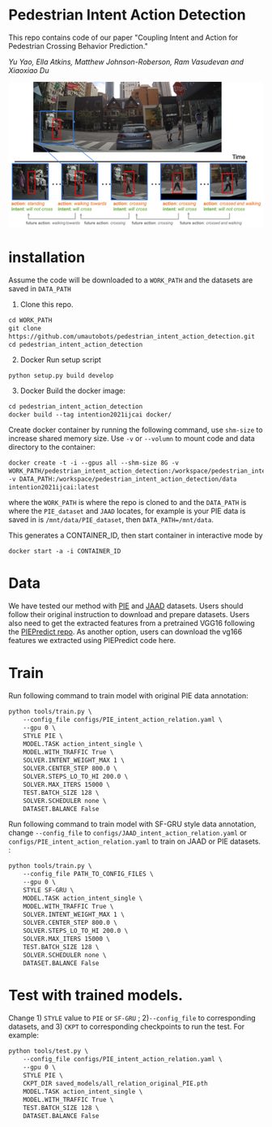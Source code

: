 # Pedestrian Intent Action Detection
This repo contains code of our paper "Coupling Intent and Action for Pedestrian Crossing Behavior Prediction." 

_Yu Yao, Ella Atkins, Matthew Johnson-Roberson, Ram Vasudevan and Xiaoxiao Du_

<img src="figures/intent_teaser.png" width="600">

# installation
Assume the code will be downloaded to a `WORK_PATH` and the datasets are saved in `DATA_PATH`
1. Clone this repo.
```
cd WORK_PATH
git clone https://github.com/umautobots/pedestrian_intent_action_detection.git
cd pedestrian_intent_action_detection
```
<!-- 2. Add some symlinks to large-storage dick where data, checkpoints and outputs are saved.
```
ln -s /mnt/workspace/datasets/ data
ln -s /mnt/workspace/users/PATH_TO_SAVE_OUTPUT output (optional)
ln -s /mnt/workspace/users/PATH_TO_SAVE_CHECKPOINTS checkpoints (optional)
``` --> 
2. Docker
Run setup script
```
python setup.py build develop
```
3. Docker
Build the docker image:
```
cd pedestrian_intent_action_detection
docker build --tag intention2021ijcai docker/
```

Create docker container by running the following command, use `shm-size` to increase shared memory size. Use `-v` or `--volumn` to mount code and data directory to the container:
```
docker create -t -i --gpus all --shm-size 8G -v WORK_PATH/pedestrian_intent_action_detection:/workspace/pedestrian_intent_action_detection -v DATA_PATH:/workspace/pedestrian_intent_action_detection/data intention2021ijcai:latest
```
where the `WORK_PATH` is where the repo is cloned to and the `DATA_PATH` is where the `PIE_dataset` and `JAAD` locates, for example is your PIE data is saved in is `/mnt/data/PIE_dataset`, then `DATA_PATH=/mnt/data`.

This generates a CONTAINER_ID, then start container in interactive mode by 

```
docker start -a -i CONTAINER_ID
```

# Data
We have tested our method with [PIE](https://data.nvision2.eecs.yorku.ca/PIE_dataset/) and [JAAD](https://data.nvision2.eecs.yorku.ca/JAAD_dataset/) datasets. Users should follow their original instruction to download and prepare datasets. Users also need to get the extracted features from a pretrained VGG16 following the [PIEPredict repo](https://github.com/aras62/PIEPredict). As another option, users can download the vg166 features we extracted using PIEPredict code here.

# Train
Run following command to train model with original PIE data annotation:
```
python tools/train.py \
    --config_file configs/PIE_intent_action_relation.yaml \
    --gpu 0 \
    STYLE PIE \
    MODEL.TASK action_intent_single \
    MODEL.WITH_TRAFFIC True \
    SOLVER.INTENT_WEIGHT_MAX 1 \
    SOLVER.CENTER_STEP 800.0 \
    SOLVER.STEPS_LO_TO_HI 200.0 \
    SOLVER.MAX_ITERS 15000 \
    TEST.BATCH_SIZE 128 \
    SOLVER.SCHEDULER none \
    DATASET.BALANCE False
```

Run following command to train model with SF-GRU style data annotation, change `--config_file` to `configs/JAAD_intent_action_relation.yaml` or `configs/PIE_intent_action_relation.yaml` to train on JAAD or PIE datasets. :
```
python tools/train.py \
    --config_file PATH_TO_CONFIG_FILES \
    --gpu 0 \
    STYLE SF-GRU \
    MODEL.TASK action_intent_single \
    MODEL.WITH_TRAFFIC True \
    SOLVER.INTENT_WEIGHT_MAX 1 \
    SOLVER.CENTER_STEP 800.0 \
    SOLVER.STEPS_LO_TO_HI 200.0 \
    SOLVER.MAX_ITERS 15000 \
    TEST.BATCH_SIZE 128 \
    SOLVER.SCHEDULER none \
    DATASET.BALANCE False
```

# Test with trained models.
Change 1) `STYLE` value to `PIE` or `SF-GRU` ; 2)`--config_file` to corresponding datasets, and 3) `CKPT` to corresponding checkpoints to run the test. For example: 
 
``` 
python tools/test.py \
    --config_file configs/PIE_intent_action_relation.yaml \
    --gpu 0 \
    STYLE PIE \
    CKPT_DIR saved_models/all_relation_original_PIE.pth
    MODEL.TASK action_intent_single \
    MODEL.WITH_TRAFFIC True \
    TEST.BATCH_SIZE 128 \
    DATASET.BALANCE False
```